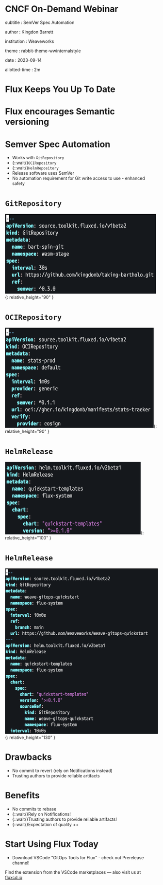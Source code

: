 # CNCF On-Demand Webinar

subtitle
:   SemVer Spec Automation

author
:   Kingdon Barrett

institution
:   Weaveworks

theme
:   rabbit-theme-wwinternalstyle

date
:   2023-09-14

allotted-time
:   2m

# Flux Keeps You Up To Date

# Flux encourages Semantic versioning

# Semver Spec Automation

* Works with `GitRepository`
* {::wait/}`OCIRepository`
* {::wait/}`HelmRepository`
* Release software uses SemVer
* No automation requirement for Git write access to use - enhanced safety

# `GitRepository`

![](images/semver-gitrepo.png){:
  relative_height="90"
}

# `OCIRepository`

![](images/semver-ocirepo.png){:
  relative_height="90"
}

# `HelmRelease`

![](images/semver-helmrelease1.png){:
  relative_height="100"
}

# `HelmRelease`

![](images/semver-helmrelease.png){:
  relative_height="130"
}

# Drawbacks

* No commit to revert (rely on Notifications instead)
* Trusting authors to provide reliable artifacts

# Benefits

* No commits to rebase
* {::wait/}Rely on Notifications!
* {::wait/}Trusting authors to provide reliable artifacts!
* {::wait/}Expectation of quality ++

# Start Using Flux Today

* Download VSCode "GitOps Tools for Flux" - check out Prerelease channel!

Find the extension from the VSCode marketplaces — also visit us at [fluxcd.io](https://fluxcd.io)
